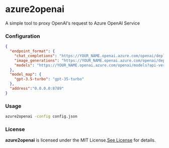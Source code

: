 # azure2openai

A simple tool to proxy OpenAI‘s request to Azure OpenAI Service

### Configuration
```json
{
  "endpoint_format": {
    "chat_completions": "https://YOUR_NAME.openai.azure.com/openai/deployments/%s/chat/completions?api-version=2024-02-15-preview",
    "image_generations": "https://YOUR_NAME.openai.azure.com/openai/deployments/%s/images/generations?api-version=2024-02-15-preview",
    "models": "https://YOUR_NAME.openai.azure.com/openai/models?api-version=2024-06-01"
  },
  "model_map": {
    "gpt-3.5-turbo": "gpt-35-turbo"
  },
  "address":"0.0.0.0:8789"
}
```

### Usage
```bash
azure2openai -config config.json
```

### License
**azure2openai** is licensed under the MIT License.[See License](LICENSE) for details.